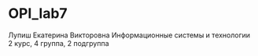 # OPI_lab7
Лупиш Екатерина Викторовна Информационные системы и технологии 2 курс, 4 группа, 2 подгруппа

